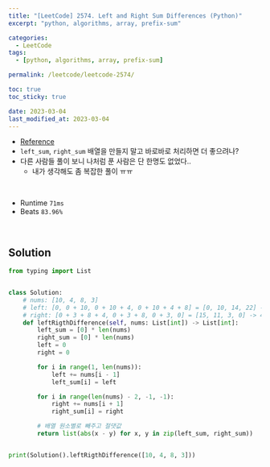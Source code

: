```yaml
---
title: "[LeetCode] 2574. Left and Right Sum Differences (Python)"
excerpt: "python, algorithms, array, prefix-sum"

categories:
  - LeetCode
tags:
  - [python, algorithms, array, prefix-sum]

permalink: /leetcode/leetcode-2574/

toc: true
toc_sticky: true

date: 2023-03-04
last_modified_at: 2023-03-04
---
```


- [Reference](https://leetcode.com/problems/left-and-right-sum-differences/description/)
- `left_sum`, `right_sum` 배열을 만들지 말고 바로바로 처리하면 더 좋으려나?
- 다른 사람들 풀이 보니 나처럼 푼 사람은 단 한명도 없었다..
  - 내가 생각해도 좀 복잡한 풀이 ㅠㅠ

<br>

- Runtime `71ms`
- Beats `83.96%`

<br>

## Solution

```python
from typing import List


class Solution:
    # nums: [10, 4, 8, 3]
    # left: [0, 0 + 10, 0 + 10 + 4, 0 + 10 + 4 + 8] = [0, 10, 14, 22] -> 4번만 하고 중단
    # right: [0 + 3 + 8 + 4, 0 + 3 + 8, 0 + 3, 0] = [15, 11, 3, 0] -> 4번만 하고 중단
    def leftRigthDifference(self, nums: List[int]) -> List[int]:
        left_sum = [0] * len(nums)
        right_sum = [0] * len(nums)
        left = 0
        right = 0

        for i in range(1, len(nums)):
            left += nums[i - 1]
            left_sum[i] = left

        for i in range(len(nums) - 2, -1, -1):
            right += nums[i + 1]
            right_sum[i] = right

        # 배열 원소별로 빼주고 절댓값
        return list(abs(x - y) for x, y in zip(left_sum, right_sum))


print(Solution().leftRigthDifference([10, 4, 8, 3]))
```
